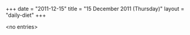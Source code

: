 +++
date = "2011-12-15"
title = "15 December 2011 (Thursday)"
layout = "daily-diet"
+++


\<no entries\>

